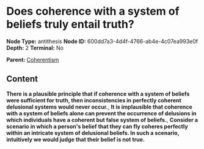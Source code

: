 # Does coherence with a system of beliefs truly entail truth?

**Node Type:** antithesis
**Node ID:** 600dd7a3-4d4f-4766-ab4e-4c07ea993e0f
**Depth:** 2
**Terminal:** No

**Parent:** [Coherentism](coherentism.md)

## Content

**There is a plausible principle that if coherence with a system of beliefs were sufficient for truth, then inconsistencies in perfectly coherent delusional systems would never occur.**, **It is implausible that coherence with a system of beliefs alone can prevent the occurrence of delusions in which individuals have a coherent but false system of beliefs.**, **Consider a scenario in which a person's belief that they can fly coheres perfectly within an intricate system of delusional beliefs. In such a scenario, intuitively we would judge that their belief is not true.**
